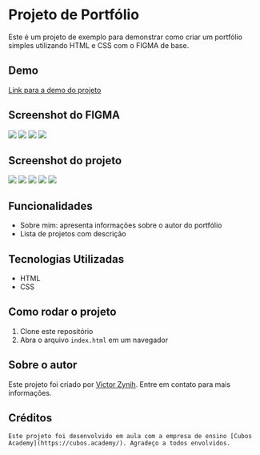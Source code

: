 # Projeto de Portfólio

Este é um projeto de exemplo para demonstrar como criar um portfólio simples utilizando HTML e CSS com o FIGMA de base.

## Demo

[Link para a demo do projeto](https://github.com/ZynihVic/Portifolio-frontent-prjct)

## Screenshot do FIGMA 

![](https://prnt.sc/Mgbah7Hj8r3l)
![](https://prnt.sc/dJtZSYJxXtgM)
![](https://prnt.sc/RpHzxcBz5Vr1)
![](https://prnt.sc/jRhLaGaoh5LG)
## Screenshot do projeto

![](https://prnt.sc/lTqvb1FWkXod)
![](https://prnt.sc/aS6Zx0232WFc)
![](https://prnt.sc/WzqMotcTU3mw)
![](https://prnt.sc/Ukv0qWDiV6_-)
![](https://prnt.sc/_I23wondabV5)

## Funcionalidades

- Sobre mim: apresenta informações sobre o autor do portfólio 
- Lista de projetos com descrição

## Tecnologias Utilizadas

- HTML
- CSS

## Como rodar o projeto

1. Clone este repositório
2. Abra o arquivo `index.html` em um navegador

## Sobre o autor

Este projeto foi criado por [Victor Zynih](https://github.com/ZynihVic). Entre em contato para mais informações.

## Créditos 
    Este projeto foi desenvolvido em aula com a empresa de ensino [Cubos Academy](https://cubos.academy/). Agradeço a todos envolvidos.

